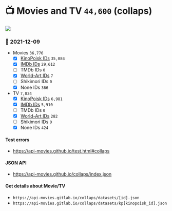 # :tv: Movies and TV `44,600` (collaps)

<a href="https://API-Movies.github.io"><img src="https://API-Movies.github.io/banner.png?cache"></a>

### :date: 2021-12-09
- Movies `36,776`
  - [x] <a href="https://API-Movies.github.io/collaps/movie_kinopoisk_ids.json">KinoPoisk IDs</a> `35,084`
  - [x] <a href="https://API-Movies.github.io/collaps/movie_imdb_ids.json">IMDb IDs</a> `29,612`
  - [ ] TMDb IDs `0`
  - [x] <a href="https://API-Movies.github.io/collaps/movie_world_art_ids.json">World-Art IDs</a> `7`
  - [ ] Shikimori IDs `0`
  - [x] None IDs `366`
- TV `7,824`
  - [x] <a href="https://API-Movies.github.io/collaps/tv_kinopoisk_ids.json">KinoPoisk IDs</a> `6,981`
  - [x] <a href="https://API-Movies.github.io/collaps/tv_imdb_ids.json">IMDb IDs</a> `5,910`
  - [ ] TMDb IDs `0`
  - [x] <a href="https://API-Movies.github.io/collaps/tv_world_art_ids.json">World-Art IDs</a> `282`
  - [ ] Shikimori IDs `0`
  - [x] None IDs `424`
#### Test errors
- <a href='https://api-movies.github.io/test.html#collaps'>https://api-movies.github.io/test.html#collaps</a>
#### JSON API
- <a href='https://api-movies.github.io/collaps/index.json'>https://api-movies.github.io/collaps/index.json</a>
#### Get details about Movie/TV
- `https://api-movies.gitlab.io/collaps/datasets/[id].json`
- `https://api-movies.gitlab.io/collaps/datasets/kp[kinopoisk_id].json`
